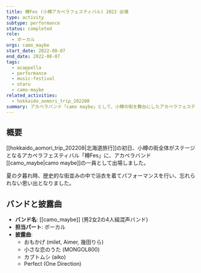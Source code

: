 ```yaml
---
title: 樽Fes (小樽アカペラフェスティバル) 2022 出場
type: activity
subtype: performance
status: completed
role:
  - ボーカル
orgs: camo_maybe
start_date: 2022-08-07
end_date: 2022-08-07
tags:
  - acappella
  - performance
  - music-festival
  - otaru
  - camo-maybe
related_activities:
  - hokkaido_aomori_trip_202208
summary: アカペラバンド「camo maybe」として、小樽の街を舞台にしたアカペラフェスティバル「樽Fes」に出場。浴衣を着てパフォーマンスを行った。
---
```

## 概要

[[hokkaido_aomori_trip_202208|北海道旅行]]の初日、小樽の街全体がステージとなるアカペラフェスティバル「樽Fes」に、アカペラバンド[[camo_maybe|camo maybe]]の一員として出場しました。

夏の夕暮れ時、歴史的な街並みの中で浴衣を着てパフォーマンスを行い、忘れられない思い出となりました。

## バンドと披露曲

- **バンド名**: [[camo_maybe]] (男2女2の4人組混声バンド)
- **担当パート**: ボーカル
- **披露曲**:
  - おもかげ (milet, Aimer, 幾田りら)
  - 小さな恋のうた (MONGOL800)
  - カブトムシ (aiko)
  - Perfect (One Direction)
